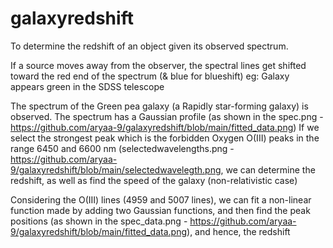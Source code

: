 # galaxyredshift

To determine the redshift of an object given its observed spectrum.

If a source moves away from the observer, the spectral lines get shifted toward the red end of the spectrum (& blue for blueshift)
eg: Galaxy appears green in the SDSS telescope

  
The spectrum of the Green pea galaxy (a Rapidly star-forming galaxy) is observed. The spectrum has a Gaussian profile (as shown in the spec.png - https://github.com/aryaa-9/galaxyredshift/blob/main/fitted_data.png)
If we select the strongest peak which is the forbidden Oxygen O(III) peaks in the range 6450 and 6600 nm (selectedwavelengths.png - https://github.com/aryaa-9/galaxyredshift/blob/main/selectedwavelegth.png, 
we can determine the redshift, as well as find the speed of the galaxy (non-relativistic case)

Considering the O(III) lines (4959 and 5007 lines), we can fit a non-linear function made by adding two Gaussian functions, and then find the peak positions (as shown in the spec_data.png -  https://github.com/aryaa-9/galaxyredshift/blob/main/fitted_data.png), and hence, the redshift
